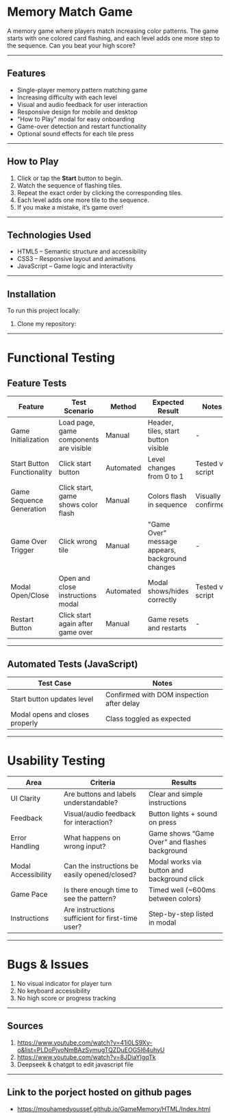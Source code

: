 # Memory Match Game 

A memory game where players match increasing color patterns. The game starts with one colored card flashing, and each level adds one more step to the sequence. Can you beat your high score?

---

##  Features

-  Single-player memory pattern matching game  
-  Increasing difficulty with each level  
-  Visual and audio feedback for user interaction  
-  Responsive design for mobile and desktop  
-  "How to Play" modal for easy onboarding  
-  Game-over detection and restart functionality  
-  Optional sound effects for each tile press  

---

##  How to Play

1. Click or tap the **Start** button to begin.
2. Watch the sequence of flashing tiles.
3. Repeat the exact order by clicking the corresponding tiles.
4. Each level adds one more tile to the sequence.
5. If you make a mistake, it’s game over!

---

##  Technologies Used

- HTML5 – Semantic structure and accessibility
- CSS3 – Responsive layout and animations
- JavaScript – Game logic and interactivity

---

##  Installation

To run this project locally:

1. Clone my repository:

---


# Functional Testing

## Feature Tests

| Feature                  | Test Scenario                           | Method     | Expected Result                            | Notes                |
|--------------------------|------------------------------------------|------------|---------------------------------------------|----------------------|
| Game Initialization      | Load page, game components are visible   | Manual     | Header, tiles, start button visible         | -                    |
| Start Button Functionality | Click start button                     | Automated  | Level changes from 0 to 1                   | Tested via script    |
| Game Sequence Generation | Click start, game shows color flash     | Manual     | Colors flash in sequence                    | Visually confirmed   |
| Game Over Trigger        | Click wrong tile                        | Manual     | "Game Over" message appears, background changes | -                |
| Modal Open/Close         | Open and close instructions modal       | Automated  | Modal shows/hides correctly                 | Tested via script    |
| Restart Button           | Click start again after game over       | Manual     | Game resets and restarts                    | -                    |

---

## Automated Tests (JavaScript)

| Test Case                      | Notes                                    |
|--------------------------------|------------------------------------------|
| Start button updates level     | Confirmed with DOM inspection after delay |
| Modal opens and closes properly | Class toggled as expected                |

---

# Usability Testing

| Area                | Criteria                                | Results                                      |
|---------------------|------------------------------------------|----------------------------------------------|
| UI Clarity          | Are buttons and labels understandable?   | Clear and simple instructions                |
| Feedback            | Visual/audio feedback for interaction?   | Button lights + sound on press               |
| Error Handling      | What happens on wrong input?             | Game shows “Game Over” and flashes background|
| Modal Accessibility | Can the instructions be easily opened/closed? | Modal works via button and background click |
| Game Pace           | Is there enough time to see the pattern? | Timed well (~600ms between colors)           |
| Instructions        | Are instructions sufficient for first-time user? | Step-by-step listed in modal            |

---

# Bugs & Issues

1. No visual indicator for player turn  
2. No keyboard accessibility  
3. No high score or progress tracking  



---


## Sources

1. https://www.youtube.com/watch?v=41i0LS9Xy-o&list=PLDoPjvoNmBAzSymugTQZDuEOG5I64uhyU
2. https://www.youtube.com/watch?v=8JDiaYIgqTk
3. Deepseek & chatgpt to edit javascript file

---

## Link to the porject hosted on github pages 
- https://mouhamedyoussef.github.io/GameMemory/HTML/Index.html
